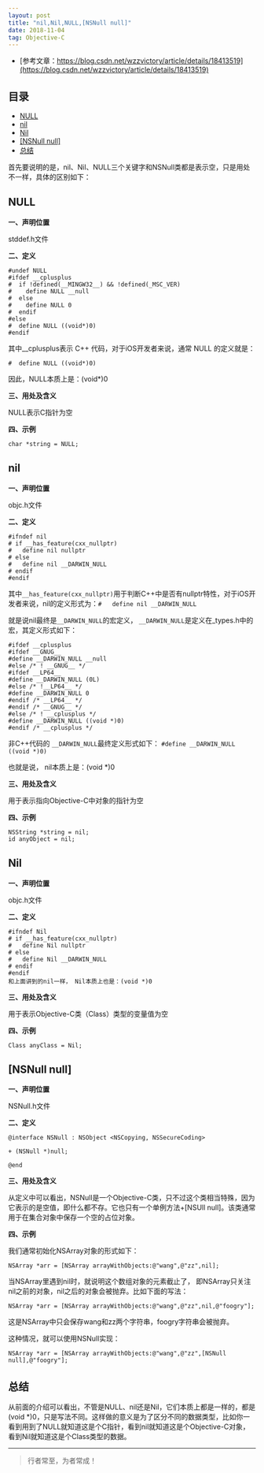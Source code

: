 ```yaml
---
layout: post
title: "nil,Nil,NULL,[NSNull null]"
date: 2018-11-04
tag: Objective-C
--- 
```




- [参考文章：https://blog.csdn.net/wzzvictory/article/details/18413519](https://blog.csdn.net/wzzvictory/article/details/18413519)


## 目录
- [NULL](#content1)
- [nil](#content2)
- [Nil](#content3)
- [[NSNull null]](#content4)
- [总结](#content5)



首先要说明的是，nil、Nil、NULL三个关键字和NSNull类都是表示空，只是用处不一样，具体的区别如下：



<!-- ************************************************ -->
## <a id="content1"></a>NULL

**一、声明位置**

stddef.h文件

**二、定义**

```
#undef NULL
#ifdef __cplusplus
#  if !defined(__MINGW32__) && !defined(_MSC_VER)
#    define NULL __null
#  else
#    define NULL 0
#  endif
#else
#  define NULL ((void*)0)
#endif
```

其中__cplusplus表示 C++ 代码，对于iOS开发者来说，通常 NULL 的定义就是：

```
#  define NULL ((void*)0)
```

因此，NULL本质上是：(void*)0

**三、用处及含义**

NULL表示C指针为空

**四、示例**

`char *string = NULL;`



<!-- ************************************************ -->
## <a id="content2"></a>nil

**一、声明位置**

objc.h文件

**二、定义**

```
#ifndef nil
# if __has_feature(cxx_nullptr)
#   define nil nullptr
# else
#   define nil __DARWIN_NULL
# endif
#endif
```
其中`__has_feature(cxx_nullptr)`用于判断C++中是否有nullptr特性，对于iOS开发者来说，nil的定义形式为：`#   define nil __DARWIN_NULL`

就是说nil最终是`__DARWIN_NULL`的宏定义， `__DARWIN_NULL`是定义在_types.h中的宏，其定义形式如下：

```
#ifdef __cplusplus
#ifdef __GNUG__
#define __DARWIN_NULL __null
#else /* ! __GNUG__ */
#ifdef __LP64__
#define __DARWIN_NULL (0L)
#else /* !__LP64__ */
#define __DARWIN_NULL 0
#endif /* __LP64__ */
#endif /* __GNUG__ */
#else /* ! __cplusplus */
#define __DARWIN_NULL ((void *)0)
#endif /* __cplusplus */
```

非C++代码的 `__DARWIN_NULL`最终定义形式如下：
`#define __DARWIN_NULL ((void *)0)`

也就是说， nil本质上是：(void *)0


**三、用处及含义**

用于表示指向Objective-C中对象的指针为空

**四、示例**

```
NSString *string = nil;
id anyObject = nil;
```


<!-- ************************************************ -->
## <a id="content3"></a>Nil


**一、声明位置**

objc.h文件

**二、定义**

```
#ifndef Nil
# if __has_feature(cxx_nullptr)
#   define Nil nullptr
# else
#   define Nil __DARWIN_NULL
# endif
#endif
和上面讲到的nil一样， Nil本质上也是：(void *)0
```

**三、用处及含义**

用于表示Objective-C类（Class）类型的变量值为空

**四、示例**

```
Class anyClass = Nil;
```



<!-- ************************************************ -->
## <a id="content4"></a>[NSNull null]


**一、声明位置**

NSNull.h文件

**二、定义**

```
@interface NSNull : NSObject <NSCopying, NSSecureCoding>
 
+ (NSNull *)null;
 
@end
```

**三、用处及含义**

从定义中可以看出，NSNull是一个Objective-C类，只不过这个类相当特殊，因为它表示的是空值，即什么都不存。它也只有一个单例方法+[NSUll null]。该类通常用于在集合对象中保存一个空的占位对象。

**四、示例**

我们通常初始化NSArray对象的形式如下：

```
NSArray *arr = [NSArray arrayWithObjects:@"wang",@"zz",nil];
```

当NSArray里遇到nil时，就说明这个数组对象的元素截止了， 即NSArray只关注nil之前的对象，nil之后的对象会被抛弃。比如下面的写法：
```
NSArray *arr = [NSArray arrayWithObjects:@"wang",@"zz",nil,@"foogry"];
```

这是NSArray中只会保存wang和zz两个字符串，foogry字符串会被抛弃。

这种情况，就可以使用NSNull实现：

```
NSArray *arr = [NSArray arrayWithObjects:@"wang",@"zz",[NSNull null],@"foogry"];
```

<!-- ************************************************ -->
## <a id="content5"></a>总结

从前面的介绍可以看出，不管是NULL、nil还是Nil，它们本质上都是一样的，都是(void *)0，只是写法不同。这样做的意义是为了区分不同的数据类型，比如你一看到用到了NULL就知道这是个C指针，看到nil就知道这是个Objective-C对象，看到Nil就知道这是个Class类型的数据。





----------
>  行者常至，为者常成！



